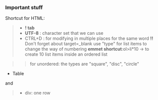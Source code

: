 ### Important stuff

Shortcut for HTML:

> - **! tab**
> - **UTF-8** : character set that we can use
> - CTRL+D : for modifying in multiple places for the same word
>   **!!** Don't forget about target=\_blank
>   use "type" for list items to change the way of numbering
>   **emmet shortcut**:ol>li\*10 -> to create 10 list items inside an ordered list

> > for unordered: the types are "square", "disc", "circle"

- Table

<thead> and <tbody>

> - div: one row
